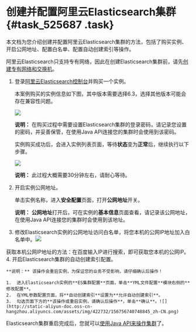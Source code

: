 # 创建并配置阿里云Elasticsearch集群 {#task_525687 .task}

本文档为您介绍创建并配置阿里云Elasticsearch集群的方法，包括了购买实例、开启公网地址、配置白名单、配置自动创建索引等操作。

阿里云Elasticsearch只支持专有网络，因此在创建Elasticsearch集群前，请先[创建专有网络和交换机](../../SP_22/DNVPC11885991/ZH-CN_TP_2434_V13.dita#concept_isl_ghv_rdb)。

1.  登录[阿里云Elasticsearch控制台](https://elasticsearch.console.aliyun.com)并购买一个实例。 

    本案例购买的实例信息如下图，其中版本需要选择6.3，选择其他版本可能会存在兼容性问题。

    ![](http://static-aliyun-doc.oss-cn-hangzhou.aliyuncs.com/assets/img/422732/156756740648838_zh-CN.png)

    **说明：** 在购买过程中需要设置Elasticsearch集群的登录密码，请记录您设置的密码，并妥善保管，在使用Java API连接您的集群时会使用到该密码。

    实例购买成功后，会进入实例列表页面，等待**状态**变为**正常**后，继续执行以下步骤。

    ![](http://static-aliyun-doc.oss-cn-hangzhou.aliyuncs.com/assets/img/422732/156756740748839_zh-CN.png)

    **说明：** 此过程大概需要30分钟左右，请耐心等待。

2.  开启实例公网地址。 

    单击实例名称，进入**安全配置**页面，打开**公网地址**开关。

    **说明：** **公网地址**打开后，可在实例的**基本信息**页面查看，请记录该公网地址，在使用Java API连接您的集群时会使用到该地址。

3.  修改Elasticsearch实例的公网地址访问白名单，将您本机的公网IP地址加入白名单中。![](http://static-aliyun-doc.oss-cn-hangzhou.aliyuncs.com/assets/img/422732/156756740748843_zh-CN.png)

 获取本机公网IP地址的方法：在百度输入IP进行搜索，即可获取您本机的公网IP。
4.  开启Elasticsearch集群的自动创建索引配置。 

    **说明：** 该操作会重启实例，为保证您的业务不受影响，请仔细确认后操作！

    1.  进入Elasticsearch实例的**ES集群配置**页面，单击**YML文件配置**模块右侧的**修改配置**。
    2.  在YML参数配置页面，将**自动创建索引**设置为**允许自动创建索引**。
    3.  勾选页面下方的**该操作或重启实例，请确认后操作**，单击**确认**。![](http://static-aliyun-doc.oss-cn-hangzhou.aliyuncs.com/assets/img/422732/156756740748845_zh-CN.png)



Elasticsearch集群重启完成后，您就可以[使用Java API来操作集群](ZH-CN_TP_422735_V1.dita#task_525695)了。

